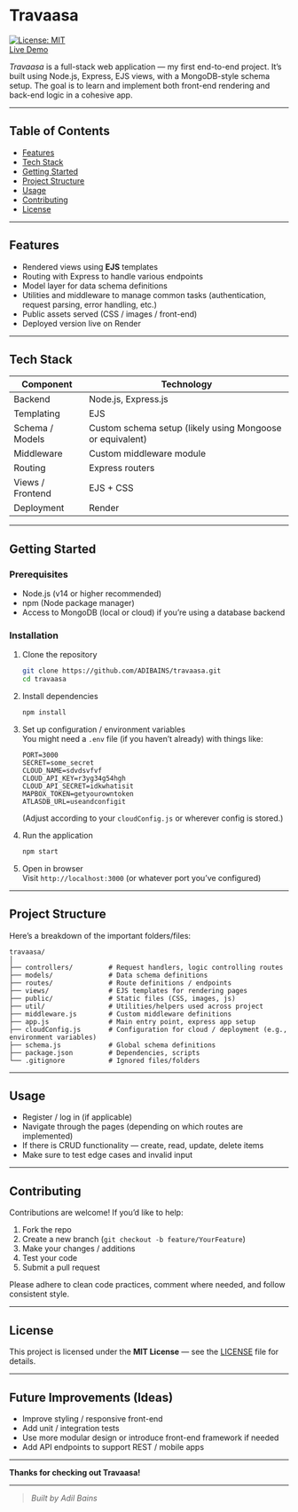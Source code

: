 # Travaasa

[![License: MIT](https://img.shields.io/badge/License-MIT-blue.svg)](LICENSE)  
[Live Demo](https://travaasa.onrender.com)

_Travaasa_ is a full-stack web application — my first end-to-end project. It’s built using Node.js, Express, EJS views, with a MongoDB-style schema setup. The goal is to learn and implement both front-end rendering and back-end logic in a cohesive app.

---

## Table of Contents

- [Features](#features)  
- [Tech Stack](#tech-stack)  
- [Getting Started](#getting-started)  
- [Project Structure](#project-structure)  
- [Usage](#usage)  
- [Contributing](#contributing)  
- [License](#license)  

---

## Features

- Rendered views using **EJS** templates  
- Routing with Express to handle various endpoints  
- Model layer for data schema definitions  
- Utilities and middleware to manage common tasks (authentication, request parsing, error handling, etc.)  
- Public assets served (CSS / images / front-end)  
- Deployed version live on Render  

---

## Tech Stack

| Component | Technology |
|-----------|------------|
| Backend   | Node.js, Express.js |
| Templating | EJS |
| Schema / Models | Custom schema setup (likely using Mongoose or equivalent) |
| Middleware | Custom middleware module |
| Routing | Express routers |
| Views / Frontend | EJS + CSS |
| Deployment | Render |

---

## Getting Started

### Prerequisites

- Node.js (v14 or higher recommended)  
- npm (Node package manager)  
- Access to MongoDB (local or cloud) if you’re using a database backend  

### Installation

1. Clone the repository  
   ```bash
   git clone https://github.com/ADIBAINS/travaasa.git
   cd travaasa
   ```

2. Install dependencies  
   ```bash
   npm install
   ```

3. Set up configuration / environment variables  
   You might need a `.env` file (if you haven’t already) with things like:  
   ```
   PORT=3000
   SECRET=some_secret
   CLOUD_NAME=sdvdsvfvf
   CLOUD_API_KEY=r3yg34g54hgh
   CLOUD_API_SECRET=idkwhatisit
   MAPBOX_TOKEN=getyourowntoken
   ATLASDB_URL=useandconfigit
   ```
   (Adjust according to your `cloudConfig.js` or wherever config is stored.)

4. Run the application  
   ```bash
   npm start
   ```

5. Open in browser  
   Visit `http://localhost:3000` (or whatever port you’ve configured)

---

## Project Structure

Here’s a breakdown of the important folders/files:

```
travaasa/
│
├── controllers/         # Request handlers, logic controlling routes
├── models/              # Data schema definitions
├── routes/              # Route definitions / endpoints
├── views/               # EJS templates for rendering pages
├── public/              # Static files (CSS, images, js)
├── util/                # Utilities/helpers used across project
├── middleware.js        # Custom middleware definitions
├── app.js               # Main entry point, express app setup
├── cloudConfig.js       # Configuration for cloud / deployment (e.g., environment variables)
├── schema.js            # Global schema definitions
├── package.json         # Dependencies, scripts
└── .gitignore           # Ignored files/folders
```

---

## Usage

- Register / log in (if applicable)  
- Navigate through the pages (depending on which routes are implemented)  
- If there is CRUD functionality — create, read, update, delete items  
- Make sure to test edge cases and invalid input  

---

## Contributing

Contributions are welcome! If you’d like to help:

1. Fork the repo  
2. Create a new branch (`git checkout -b feature/YourFeature`)  
3. Make your changes / additions  
4. Test your code  
5. Submit a pull request  

Please adhere to clean code practices, comment where needed, and follow consistent style.

---

## License

This project is licensed under the **MIT License** — see the [LICENSE](LICENSE) file for details.

---

## Future Improvements (Ideas)

- Improve styling / responsive front-end  
- Add unit / integration tests  
- Use more modular design or introduce front-end framework if needed  
- Add API endpoints to support REST / mobile apps   

---

**Thanks for checking out Travaasa!**

---

> *Built by Adil Bains*  
